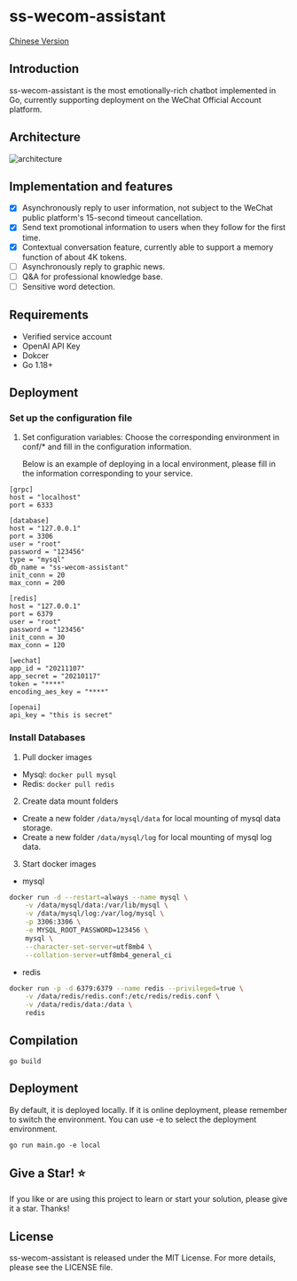 # ss-wecom-assistant

[Chinese Version](./README.md)

## Introduction

ss-wecom-assistant is the most emotionally-rich chatbot implemented in Go, currently supporting deployment on the WeChat Official Account platform.

## Architecture

![architecture](./assest/ss-wecom-assistant-architecture.png)

## Implementation and features

- [x] Asynchronously reply to user information, not subject to the WeChat public platform's 15-second timeout cancellation.
- [x] Send text promotional information to users when they follow for the first time.
- [x] Contextual conversation feature, currently able to support a memory function of about 4K tokens.
- [ ] Asynchronously reply to graphic news.
- [ ] Q&A for professional knowledge base.
- [ ] Sensitive word detection.

## Requirements

- Verified service account
- OpenAI API Key
- Dokcer
- Go 1.18+

## Deployment

### Set up the configuration file

1. Set configuration variables: Choose the corresponding environment in conf/\* and fill in the configuration information.

   Below is an example of deploying in a local environment, please fill in the information corresponding to your service.

```
[grpc]
host = "localhost"
port = 6333

[database]
host = "127.0.0.1"
port = 3306
user = "root"
password = "123456"
type = "mysql"
db_name = "ss-wecom-assistant"
init_conn = 20
max_conn = 200

[redis]
host = "127.0.0.1"
port = 6379
user = "root"
password = "123456"
init_conn = 30
max_conn = 120

[wechat]
app_id = "20211107"
app_secret = "20210117"
token = "****"
encoding_aes_key = "****"

[openai]
api_key = "this is secret"
```

### Install Databases

1.  Pull docker images

- Mysql: `docker pull mysql`
- Redis: `docker pull redis`

2.  Create data mount folders

- Create a new folder `/data/mysql/data` for local mounting of mysql data storage.
- Create a new folder `/data/mysql/log` for local mounting of mysql log data.

3.  Start docker images

- mysql

```bash
docker run -d --restart=always --name mysql \
    -v /data/mysql/data:/var/lib/mysql \
    -v /data/mysql/log:/var/log/mysql \
    -p 3306:3306 \
    -e MYSQL_ROOT_PASSWORD=123456 \
    mysql \
    --character-set-server=utf8mb4 \
    --collation-server=utf8mb4_general_ci
```

- redis

```bash
docker run -p -d 6379:6379 --name redis --privileged=true \
    -v /data/redis/redis.conf:/etc/redis/redis.conf \
    -v /data/redis/data:/data \
    redis
```

## Compilation

    go build

## Deployment

By default, it is deployed locally. If it is online deployment, please remember to switch the environment. You can use -e to select the deployment environment.

    go run main.go -e local

## Give a Star! ⭐

If you like or are using this project to learn or start your solution, please give it a star. Thanks!

## License

ss-wecom-assistant is released under the MIT License. For more details, please see the LICENSE file.
